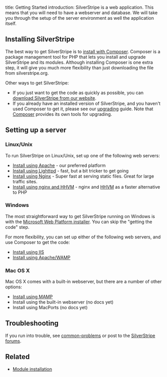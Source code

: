 title: Getting Started
introduction: SilverStripe is a web application. This means that you will need to have a webserver and database. We will take you through the setup of the server environment as well the application itself.


## Installing SilverStripe

The best way to get SilverStripe is to [install with Composer](composer). Composer is a package management tool for PHP that
lets you install and upgrade SilverStripe and its modules.  Although installing Composer is one extra step, it will give you much more flexibility than just downloading the file from silverstripe.org.

Other ways to get SilverStripe:

 * If you just want to get the code as quickly as possible, you can [download SilverStripe from our website](http://www.silverstripe.org/software/download/).
 * If you already have an installed version of SilverStripe, and you haven't used Composer to get it, please see our [upgrading](/upgrading) guide.  Note that [Composer](composer) provides its own tools for upgrading.

## Setting up a server

### Linux/Unix

To run SilverStripe on Linux/Unix, set up one of the following web servers: 

*  [Install using Apache](installation) - our preferred platform
*  [Install using Lighttpd](installation/how_to/configure_lighttpd) - fast, but a bit tricker to get going
*  [Install using Nginx](installation/how_to/configure_nginx) - Super fast at serving static files. Great for large traffic sites.
*  [Install using nginx and HHVM](installation/how_to/setup_nginx_and_hhvm) - nginx and [HHVM](http://hhvm.com/) as a faster alternative to PHP

### Windows

The most straightforward way to get SilverStripe running on Windows is with the [Microsoft Web Platform installer](installation/other_installation_options/windows_platform_installer).  You can skip the "getting the code" step.

For more flexibility, you can set up either of the following web servers, and use Composer to get the code:

 * [Install using IIS](installation/other_installation_options/windows_iis7)
 * [Install using Apache/WAMP](installation/windows)

### Mac OS X

Mac OS X comes with a built-in webserver, but there are a number of other options:

 * [Install using MAMP](installation/mac_osx)
 * Install using the built-in webserver (no docs yet)
 * Install using MacPorts (no docs yet)

## Troubleshooting

If you run into trouble, see [common-problems](installation/common_problems) or post to the 
[SilverStripe forums](http://silverstripe.org/community/forums/).

## Related

 * [Module installation](/developer_guides/extending/modules)
